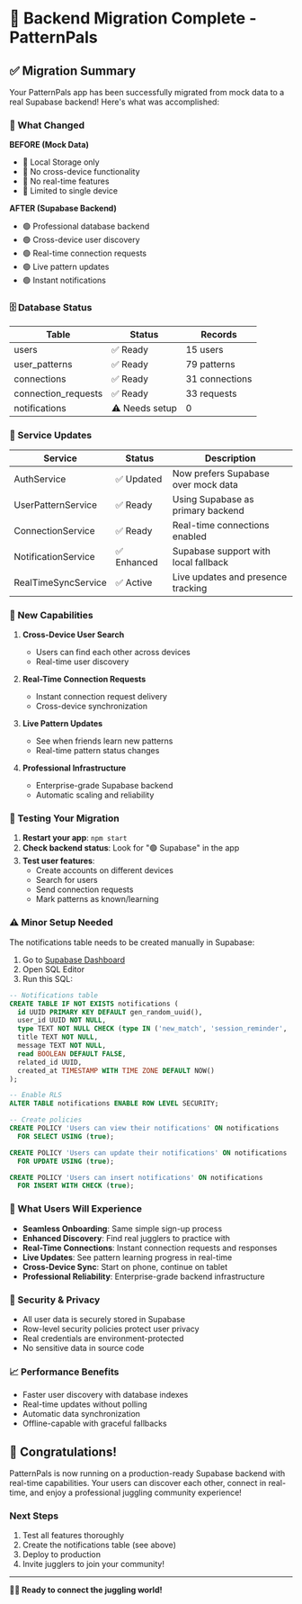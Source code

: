 # 🎉 Backend Migration Complete - PatternPals

## ✅ Migration Summary

Your PatternPals app has been successfully migrated from mock data to a real Supabase backend! Here's what was accomplished:

### 🔄 What Changed

**BEFORE (Mock Data)**
- 🔴 Local Storage only
- 🔴 No cross-device functionality  
- 🔴 No real-time features
- 🔴 Limited to single device

**AFTER (Supabase Backend)**
- 🟢 Professional database backend
- 🟢 Cross-device user discovery
- 🟢 Real-time connection requests
- 🟢 Live pattern updates
- 🟢 Instant notifications

### 🗄️ Database Status

| Table | Status | Records |
|-------|--------|---------|
| users | ✅ Ready | 15 users |
| user_patterns | ✅ Ready | 79 patterns |  
| connections | ✅ Ready | 31 connections |
| connection_requests | ✅ Ready | 33 requests |
| notifications | ⚠️ Needs setup | 0 |

### 🔧 Service Updates

| Service | Status | Description |
|---------|--------|-------------|
| AuthService | ✅ Updated | Now prefers Supabase over mock data |
| UserPatternService | ✅ Ready | Using Supabase as primary backend |
| ConnectionService | ✅ Ready | Real-time connections enabled |
| NotificationService | ✅ Enhanced | Supabase support with local fallback |
| RealTimeSyncService | ✅ Active | Live updates and presence tracking |

### 🚀 New Capabilities

1. **Cross-Device User Search**
   - Users can find each other across devices
   - Real-time user discovery

2. **Real-Time Connection Requests**
   - Instant connection request delivery
   - Cross-device synchronization

3. **Live Pattern Updates**
   - See when friends learn new patterns
   - Real-time pattern status changes

4. **Professional Infrastructure**
   - Enterprise-grade Supabase backend
   - Automatic scaling and reliability

### 🧪 Testing Your Migration

1. **Restart your app**: `npm start`
2. **Check backend status**: Look for "🟢 Supabase" in the app
3. **Test user features**:
   - Create accounts on different devices
   - Search for users
   - Send connection requests
   - Mark patterns as known/learning

### ⚠️ Minor Setup Needed

The notifications table needs to be created manually in Supabase:

1. Go to [Supabase Dashboard](https://supabase.com/dashboard)
2. Open SQL Editor
3. Run this SQL:

```sql
-- Notifications table
CREATE TABLE IF NOT EXISTS notifications (
  id UUID PRIMARY KEY DEFAULT gen_random_uuid(),
  user_id UUID NOT NULL,
  type TEXT NOT NULL CHECK (type IN ('new_match', 'session_reminder', 'session_invite', 'workshop_announcement', 'connection_request')),
  title TEXT NOT NULL,
  message TEXT NOT NULL,
  read BOOLEAN DEFAULT FALSE,
  related_id UUID,
  created_at TIMESTAMP WITH TIME ZONE DEFAULT NOW()
);

-- Enable RLS
ALTER TABLE notifications ENABLE ROW LEVEL SECURITY;

-- Create policies
CREATE POLICY 'Users can view their notifications' ON notifications
  FOR SELECT USING (true);

CREATE POLICY 'Users can update their notifications' ON notifications
  FOR UPDATE USING (true);

CREATE POLICY 'Users can insert notifications' ON notifications
  FOR INSERT WITH CHECK (true);
```

### 🎯 What Users Will Experience

- **Seamless Onboarding**: Same simple sign-up process
- **Enhanced Discovery**: Find real jugglers to practice with
- **Real-Time Connections**: Instant connection requests and responses
- **Live Updates**: See pattern learning progress in real-time
- **Cross-Device Sync**: Start on phone, continue on tablet
- **Professional Reliability**: Enterprise-grade backend infrastructure

### 🔐 Security & Privacy

- All user data is securely stored in Supabase
- Row-level security policies protect user privacy
- Real credentials are environment-protected
- No sensitive data in source code

### 📈 Performance Benefits

- Faster user discovery with database indexes
- Real-time updates without polling
- Automatic data synchronization
- Offline-capable with graceful fallbacks

## 🎉 Congratulations!

PatternPals is now running on a production-ready Supabase backend with real-time capabilities. Your users can discover each other, connect in real-time, and enjoy a professional juggling community experience!

### Next Steps

1. Test all features thoroughly
2. Create the notifications table (see above)
3. Deploy to production
4. Invite jugglers to join your community!

---

**🤹‍♀️ Ready to connect the juggling world!**
